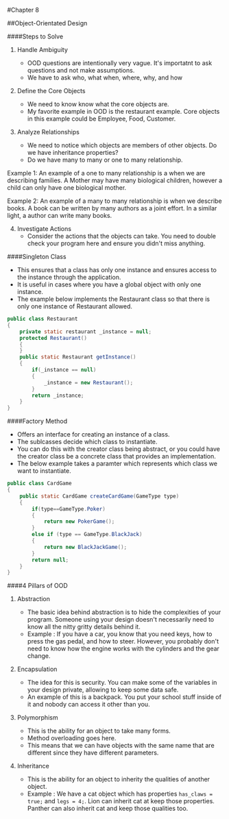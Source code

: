 #Chapter 8

##Object-Orientated Design

####Steps to Solve

1. Handle Ambiguity
	* OOD questions are intentionally very vague.  It's importatnt to ask questions and not make assumptions.
	* We have to ask who, what when, where, why, and how

2. Define the Core Objects
	* We need to know know what the core objects are.
	* My favorite example in OOD is the restaurant example.  Core objects in this example could be Employee, Food, Customer.

3. Analyze Relationships
	* We need to notice which objects are members of other objects.  Do we have inheritance properties?
	* Do we have many to many or one to many relationship.

Example 1: An example of a one to many relationship is a when we are describing families.  A Mother may have many biological children, however a child can only have one biological mother.

Example 2: An example of a many to many relationship is when we describe books.  A book can be written by many authors as a joint effort.  In a similar light, a author can write many books.

4. Investigate Actions
	* Consider the actions that the objects can take.  You need to double check your program here and ensure you didn't miss anything.

####Singleton Class
- This ensures that a class has only one instance and ensures access to the instance through the application.
- It is useful in cases where you have a global object with only one instance.
- The example below implements the Restaurant class so that there is only one instance of Restaurant allowed.

```java
public class Restaurant
{
	private static restaurant _instance = null;
	protected Restaurant()
	{
	}
	public static Restaurant getInstance()
	{
		if(_instance == null)
		{
			_instance = new Restaurant();
		}
		return _instance;
	}
}
```

####Factory Method
- Offers an interface for creating an instance of a class.
- The sublcasses decide which class to instantiate.
- You can do this with the creator class being abstract, or you could have the creator class be a concrete class that provides an implementation.
- The below example takes a paramter which represents which class we want to instantiate.

```java
public class CardGame
{
	public static CardGame createCardGame(GameType type)
	{
		if(type==GameType.Poker)
		{
			return new PokerGame();
		}
		else if (type == GameType.BlackJack)
		{
			return new BlackJackGame();
		}
		return null;
	}
}
```

####4 Pillars of OOD
1. Abstraction
	* The basic idea behind abstraction is to hide the complexities of your program.  Someone using your design doesn't necessarily need to know all the nitty gritty details behind it.
	* Example : If you have a car, you know that you need keys, how to press the gas pedal, and how to steer.  However, you probably don't need to know how the engine works with the cylinders and the gear change.

2. Encapsulation
	* The idea for this is security.  You can make some of the variables in your design private, allowing to keep some data safe.
	* An example of this is a backpack.  You put your school stuff inside of it and nobody can access it other than you.

3. Polymorphism
	* This is the ability for an object to take many forms.
	* Method overloading goes here.
	* This means that we can have objects with the same name that are different since they have different parameters.

4. Inheritance
	* This is the ability for an object to inherity the qualities of another object.
	* Example : We have a cat object which has properties ```has_claws = true;``` and ```legs = 4;```.  Lion can inherit cat at keep those properties.  Panther can also inherit cat and keep those qualities too.